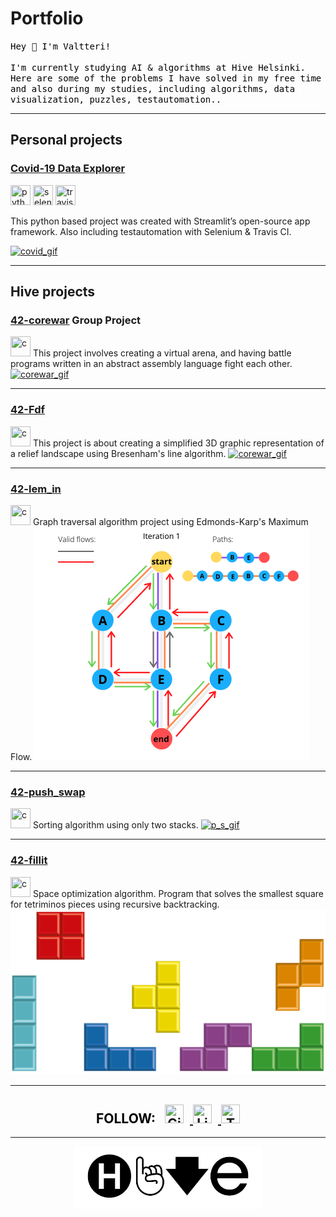 # Portfolio

<p style="color:black;">
<samp>
Hey 👋 I'm Valtteri!<br><br>
I'm currently studying AI & algorithms at Hive Helsinki. Here are some of the problems I have solved in my free time and also during my studies, including algorithms, data visualization, puzzles, testautomation.. 
</samp>
</p>

---

## Personal projects 

### [Covid-19 Data Explorer](/project1) 
<div>
   <img src="https://img.icons8.com/color/48/000000/python.png" width="32" height="32" title="python"/>
   <img src="https://img.icons8.com/color/48/000000/selenium.png" width="32" height="32" title="selenium"/>
   <img src="https://img.icons8.com/color/48/000000/travis-ci.png" width="32" height="32" title="travis-ci"/>
</div>

This python based project was created with Streamlit’s open-source app framework. 
Also including testautomation with Selenium & Travis CI.  

<a href="/project1">
   <img alt="covid_gif" src="https://media.giphy.com/media/JSpM4vjH4h88MrLms3/giphy.gif?raw=true">
</a>  

---

## Hive projects

### [42-corewar](/project5) Group Project 
<img src="https://img.icons8.com/color/48/000000/c-programming.png" width="32" height="32" title="c"/>  
This project involves creating a virtual arena, and having battle programs written in an abstract assembly language fight each other.  

<a href="/project5">
   <img alt="corewar_gif" src="/images/corewar_readme.gif">
</a>  

---

### [42-Fdf](/project6)  
<img src="https://img.icons8.com/color/48/000000/c-programming.png" width="32" height="32" title="c"/>  
This project is about creating a simplified 3D graphic representation of a relief landscape using Bresenham's line algorithm.    

<a href="/project6">
   <img alt="corewar_gif" src="/images/preview_fdf.gif">
</a>  

---

### [42-lem_in](/project2) 
<img src="https://img.icons8.com/color/48/000000/c-programming.png" width="32" height="32" title="c"/>   
Graph traversal algorithm project using Edmonds-Karp's Maximum Flow.  

<a href="/project2">
   <img alt="flows" src="images/flows.png?raw=true">
</a>  

---
### [42-push_swap](/project3) 
<img src="https://img.icons8.com/color/48/000000/c-programming.png" width="32" height="32" title="c"/>  
Sorting algorithm using only two stacks.  

<a href="/project3">
   <img alt="p_s_gif" src="https://media.giphy.com/media/Z9KQXYnxTpWIMArgTP/giphy.gif?raw=true">
</a>  

---

### [42-fillit](/project4) 
<img src="https://img.icons8.com/color/48/000000/c-programming.png" width="32" height="32" title="c"/>  
Space optimization algorithm. Program that solves the smallest square for tetriminos pieces using recursive backtracking.  

<a href="/project4">
   <img alt="cubes" src="images/cubes.png?raw=true">
</a>  


---

<h2 align="center" style="color:black;">FOLLOW:  
   <a href="https://github.com/kurval"  target="_blank">
      <img title="Github" style="padding-left:10px; padding-right:10px;" height="30" width="30" src="https://cdn.jsdelivr.net/npm/simple-icons@v3/icons/github.svg" />
   </a>
   <a href="https://www.linkedin.com/in/valtterikurkela/"  target="_blank">
      <img title="LinkedIn" style="padding-right:10px;" height="30" width="30" src="https://cdn.jsdelivr.net/npm/simple-icons@v3/icons/linkedin.svg" />
   </a>
   <a href="https://twitter.com/KurkelaValtteri"  target="_blank">
      <img title="Twitter" height="30" width="30" src="https://cdn.jsdelivr.net/npm/simple-icons@v3/icons/twitter.svg" />
   </a>
</h2>

---

<p align="center">
   <a href="https://www.hive.fi/en/"  target="_blank">
      <img src="./hive_banner.png" />
   </a>
</p>
